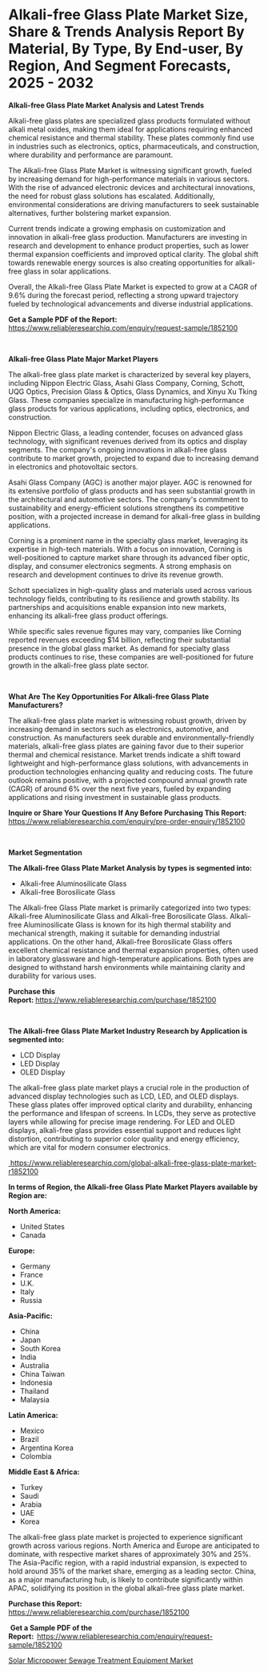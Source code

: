 <p><h1>Alkali-free Glass Plate Market Size, Share & Trends Analysis Report By Material, By Type, By End-user, By Region, And Segment Forecasts, 2025 - 2032</h1></p><p><strong>Alkali-free Glass Plate Market Analysis and Latest Trends</strong></p>
<p><p>Alkali-free glass plates are specialized glass products formulated without alkali metal oxides, making them ideal for applications requiring enhanced chemical resistance and thermal stability. These plates commonly find use in industries such as electronics, optics, pharmaceuticals, and construction, where durability and performance are paramount.</p><p>The Alkali-free Glass Plate Market is witnessing significant growth, fueled by increasing demand for high-performance materials in various sectors. With the rise of advanced electronic devices and architectural innovations, the need for robust glass solutions has escalated. Additionally, environmental considerations are driving manufacturers to seek sustainable alternatives, further bolstering market expansion.</p><p>Current trends indicate a growing emphasis on customization and innovation in alkali-free glass production. Manufacturers are investing in research and development to enhance product properties, such as lower thermal expansion coefficients and improved optical clarity. The global shift towards renewable energy sources is also creating opportunities for alkali-free glass in solar applications. </p><p>Overall, the Alkali-free Glass Plate Market is expected to grow at a CAGR of 9.6% during the forecast period, reflecting a strong upward trajectory fueled by technological advancements and diverse industrial applications.</p></p>
<p><strong>Get a Sample PDF of the Report:&nbsp;</strong> <a href="https://www.reliableresearchiq.com/enquiry/request-sample/1852100?utm_campaign=2299&utm_medium=2&utm_source=Github&utm_content=ia&utm_term=27032025&utm_id=alkali-free-glass-plate">https://www.reliableresearchiq.com/enquiry/request-sample/1852100</a></p>
<p>&nbsp;</p>
<p><strong>Alkali-free Glass Plate Major Market Players</strong></p>
<p><p>The alkali-free glass plate market is characterized by several key players, including Nippon Electric Glass, Asahi Glass Company, Corning, Schott, UQG Optics, Precision Glass & Optics, Glass Dynamics, and Xinyu Xu Tking Glass. These companies specialize in manufacturing high-performance glass products for various applications, including optics, electronics, and construction.</p><p>Nippon Electric Glass, a leading contender, focuses on advanced glass technology, with significant revenues derived from its optics and display segments. The company's ongoing innovations in alkali-free glass contribute to market growth, projected to expand due to increasing demand in electronics and photovoltaic sectors.</p><p>Asahi Glass Company (AGC) is another major player. AGC is renowned for its extensive portfolio of glass products and has seen substantial growth in the architectural and automotive sectors. The company's commitment to sustainability and energy-efficient solutions strengthens its competitive position, with a projected increase in demand for alkali-free glass in building applications.</p><p>Corning is a prominent name in the specialty glass market, leveraging its expertise in high-tech materials. With a focus on innovation, Corning is well-positioned to capture market share through its advanced fiber optic, display, and consumer electronics segments. A strong emphasis on research and development continues to drive its revenue growth.</p><p>Schott specializes in high-quality glass and materials used across various technology fields, contributing to its resilience and growth stability. Its partnerships and acquisitions enable expansion into new markets, enhancing its alkali-free glass product offerings.</p><p>While specific sales revenue figures may vary, companies like Corning reported revenues exceeding $14 billion, reflecting their substantial presence in the global glass market. As demand for specialty glass products continues to rise, these companies are well-positioned for future growth in the alkali-free glass plate sector.</p></p>
<p>&nbsp;</p>
<p><strong>What Are The Key Opportunities For Alkali-free Glass Plate Manufacturers?</strong></p>
<p><p>The alkali-free glass plate market is witnessing robust growth, driven by increasing demand in sectors such as electronics, automotive, and construction. As manufacturers seek durable and environmentally-friendly materials, alkali-free glass plates are gaining favor due to their superior thermal and chemical resistance. Market trends indicate a shift toward lightweight and high-performance glass solutions, with advancements in production technologies enhancing quality and reducing costs. The future outlook remains positive, with a projected compound annual growth rate (CAGR) of around 6% over the next five years, fueled by expanding applications and rising investment in sustainable glass products.</p></p>
<p><strong>Inquire or Share Your Questions If Any Before Purchasing This Report:</strong> <a href="https://www.reliableresearchiq.com/enquiry/pre-order-enquiry/1852100?utm_campaign=2299&utm_medium=2&utm_source=Github&utm_content=ia&utm_term=27032025&utm_id=alkali-free-glass-plate">https://www.reliableresearchiq.com/enquiry/pre-order-enquiry/1852100</a></p>
<p>&nbsp;</p>
<p><strong>Market Segmentation</strong></p>
<p><strong>The Alkali-free Glass Plate Market Analysis by types is segmented into:</strong></p>
<p><ul><li>Alkali-free Aluminosilicate Glass</li><li>Alkali-free Borosilicate Glass</li></ul></p>
<p><p>The Alkali-free Glass Plate market is primarily categorized into two types: Alkali-free Aluminosilicate Glass and Alkali-free Borosilicate Glass. Alkali-free Aluminosilicate Glass is known for its high thermal stability and mechanical strength, making it suitable for demanding industrial applications. On the other hand, Alkali-free Borosilicate Glass offers excellent chemical resistance and thermal expansion properties, often used in laboratory glassware and high-temperature applications. Both types are designed to withstand harsh environments while maintaining clarity and durability for various uses.</p></p>
<p><strong>Purchase this Report:&nbsp;</strong><a href="https://www.reliableresearchiq.com/purchase/1852100?utm_campaign=2299&utm_medium=2&utm_source=Github&utm_content=ia&utm_term=27032025&utm_id=alkali-free-glass-plate">https://www.reliableresearchiq.com/purchase/1852100</a></p>
<p>&nbsp;</p>
<p><strong>The Alkali-free Glass Plate Market Industry Research by Application is segmented into:</strong></p>
<p><ul><li>LCD Display</li><li>LED Display</li><li>OLED Display</li></ul></p>
<p><p>The alkali-free glass plate market plays a crucial role in the production of advanced display technologies such as LCD, LED, and OLED displays. These glass plates offer improved optical clarity and durability, enhancing the performance and lifespan of screens. In LCDs, they serve as protective layers while allowing for precise image rendering. For LED and OLED displays, alkali-free glass provides essential support and reduces light distortion, contributing to superior color quality and energy efficiency, which are vital for modern consumer electronics.</p></p>
<p><a href="https://www.reliableresearchiq.com/global-alkali-free-glass-plate-market-r1852100?utm_campaign=2299&utm_medium=2&utm_source=Github&utm_content=ia&utm_term=27032025&utm_id=alkali-free-glass-plate">&nbsp;https://www.reliableresearchiq.com/global-alkali-free-glass-plate-market-r1852100</a></p>
<p><strong>In terms of Region, the Alkali-free Glass Plate Market Players available by Region are:</strong></p>
<p>
    <p> <strong> North America: </strong>
        <ul>
            <li>United States</li>
            <li>Canada</li>
        </ul>
        </p> 
    <p> <strong> Europe: </strong>
        <ul>
            <li>Germany</li>
            <li>France</li>
            <li>U.K.</li>
            <li>Italy</li>
            <li>Russia</li>
        </ul>
        </p> 
    <p> <strong> Asia-Pacific: </strong>
        <ul>
            <li>China</li>
            <li>Japan</li>
            <li>South Korea</li>
            <li>India</li>
            <li>Australia</li>
            <li>China Taiwan</li>
            <li>Indonesia</li>
            <li>Thailand</li>
            <li>Malaysia</li>
        </ul>
        </p> 
    <p> <strong> Latin America: </strong>
        <ul>
            <li>Mexico</li>
            <li>Brazil</li>
            <li>Argentina Korea</li>
            <li>Colombia</li>
        </ul>
        </p> 
    <p> <strong> Middle East & Africa: </strong>
        <ul>
            <li>Turkey</li>
            <li>Saudi</li>
            <li>Arabia</li>
            <li>UAE</li>
            <li>Korea</li>
        </ul>
    </p>
    </p>
<p><p>The alkali-free glass plate market is projected to experience significant growth across various regions. North America and Europe are anticipated to dominate, with respective market shares of approximately 30% and 25%. The Asia-Pacific region, with a rapid industrial expansion, is expected to hold around 35% of the market share, emerging as a leading sector. China, as a major manufacturing hub, is likely to contribute significantly within APAC, solidifying its position in the global alkali-free glass plate market.</p></p>
<p><strong>Purchase this Report: </strong><a href="https://www.reliableresearchiq.com/purchase/1852100?utm_campaign=2299&utm_medium=2&utm_source=Github&utm_content=ia&utm_term=27032025&utm_id=alkali-free-glass-plate">https://www.reliableresearchiq.com/purchase/1852100</a></p>
<p>&nbsp;<strong>Get a Sample PDF of the Report:&nbsp;&nbsp;</strong><a href="https://www.reliableresearchiq.com/enquiry/request-sample/1852100?utm_campaign=2299&utm_medium=2&utm_source=Github&utm_content=ia&utm_term=27032025&utm_id=alkali-free-glass-plate">https://www.reliableresearchiq.com/enquiry/request-sample/1852100</a></p>
<p><strong></strong></p>
<p><p><a href="https://github.com/dmitriyvo6rog/Market-Research-Report-List-1/blob/main/solar-micropower-sewage-treatment-equipment-market.md?utm_campaign=2299&utm_medium=2&utm_source=Github&utm_content=ia&utm_term=27032025&utm_id=alkali-free-glass-plate">Solar Micropower Sewage Treatment Equipment Market</a></p></p>